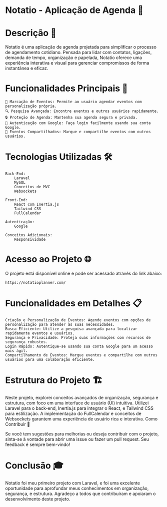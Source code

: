<h1>Notatio - Aplicação de Agenda 📅</h1>
<h1>Descrição 🌟</h1>

Notatio é uma aplicação de agenda projetada para simplificar o processo de agendamento cotidiano. Pensada para lidar com contatos, ligações, demanda de tempo, organização e papelada, Notatio oferece uma experiência interativa e visual para gerenciar compromissos de forma instantânea e eficaz.
<h1>Funcionalidades Principais 🚀</h1>

    📅 Marcação de Eventos: Permite ao usuário agendar eventos com personalização própria.
    🔍 Pesquisa Avançada: Encontre eventos e outros usuários rapidamente.
    🔒 Proteção de Agenda: Mantenha sua agenda segura e privada.
    🔑 Autenticação com Google: Faça login facilmente usando sua conta Google.
    🔄 Eventos Compartilhados: Marque e compartilhe eventos com outros usuários.

<h1>Tecnologias Utilizadas 🛠️</h1>

    Back-End:
        Laravel
        MySQL
        Conceitos de MVC
        Websockets

    Front-End:
        React com Inertia.js
        Tailwind CSS
        FullCalendar

    Autenticação:
        Google

    Conceitos Adicionais:
        Responsividade

<h1>Acesso ao Projeto 🌐</h1>

O projeto está disponível online e pode ser acessado através do link abaixo:

    https://notatioplanner.com/

<h1>Funcionalidades em Detalhes 📋</h1>

    Criação e Personalização de Eventos: Agende eventos com opções de personalização para atender às suas necessidades.
    Busca Eficiente: Utilize a pesquisa avançada para localizar rapidamente eventos e usuários.
    Segurança e Privacidade: Proteja suas informações com recursos de segurança robustos.
    Login Rápido: Autentique-se usando sua conta Google para um acesso mais ágil.
    Compartilhamento de Eventos: Marque eventos e compartilhe com outros usuários para uma colaboração eficiente.

<h1>Estrutura do Projeto 🏗️</h1>

Neste projeto, explorei conceitos avançados de organização, segurança e estrutura, com foco em uma interface de usuário (UI) intuitiva. Utilizei Laravel para o back-end, Inertia.js para integrar o React, e Tailwind CSS para estilização. A implementação do FullCalendar e conceitos de Websockets garantem uma experiência de usuário rica e interativa.
Como Contribuir 🤝

Se você tem sugestões para melhorias ou deseja contribuir com o projeto, sinta-se à vontade para abrir uma issue ou fazer um pull request. Seu feedback é sempre bem-vindo!
<h1>Conclusão 🎓</h1>

Notatio foi meu primeiro projeto com Laravel, e foi uma excelente oportunidade para aprofundar meus conhecimentos em organização, segurança, e estrutura. Agradeço a todos que contribuíram e apoiaram o desenvolvimento deste projeto.
